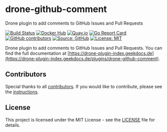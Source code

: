 # drone-github-comment

Drone plugin to add comments to GitHub Issues and Pull Requests

[![Build Status](https://img.shields.io/drone/build/thegeeklab/drone-github-comment?logo=drone&server=https%3A%2F%2Fdrone.thegeeklab.de)](https://drone.thegeeklab.de/thegeeklab/drone-github-comment)
[![Docker Hub](https://img.shields.io/badge/dockerhub-latest-blue.svg?logo=docker&logoColor=white)](https://hub.docker.com/r/thegeeklab/drone-github-comment)
[![Quay.io](https://img.shields.io/badge/quay-latest-blue.svg?logo=docker&logoColor=white)](https://quay.io/repository/thegeeklab/drone-github-comment)
[![Go Report Card](https://goreportcard.com/badge/github.com/thegeeklab/drone-github-comment)](https://goreportcard.com/report/github.com/thegeeklab/drone-github-comment)
[![GitHub contributors](https://img.shields.io/github/contributors/thegeeklab/drone-github-comment)](https://github.com/thegeeklab/drone-github-comment/graphs/contributors)
[![Source: GitHub](https://img.shields.io/badge/source-github-blue.svg?logo=github&logoColor=white)](https://github.com/thegeeklab/drone-github-comment)
[![License: MIT](https://img.shields.io/github/license/thegeeklab/drone-github-comment)](https://github.com/thegeeklab/drone-github-comment/blob/main/LICENSE)

Drone plugin to add comments to GitHub Issues and Pull Requests. You can find the full documentation at [https://drone-plugin-index.geekdocs.de](https://drone-plugin-index.geekdocs.de/plugins/drone-github-comment).

## Contributors

Special thanks to all [contributors](https://github.com/thegeeklab/drone-github-comment/graphs/contributors). If you would like to contribute, please see the [instructions](https://github.com/thegeeklab/drone-github-comment/blob/main/CONTRIBUTING.md).

## License

This project is licensed under the MIT License - see the [LICENSE](https://github.com/thegeeklab/drone-github-comment/blob/main/LICENSE) file for details.
